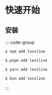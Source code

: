 <!-- markdownlint-disable -->
# 快速开始

## 安装

::: code-group

```sh [npm]
$ npm add lessline
```

```sh [pnpm]
$ pnpm add lessline
```

```sh [yarn]
$ yarn add lessline
```

```sh [bun]
$ bun add lessline
```

:::
